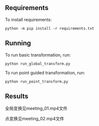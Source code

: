 ## Requirements

To install requirements:

```setup
python -m pip install -r requirements.txt
```

## Running

To run basic transformation, run:

```basic
python run_global_transform.py
```

To run point guided transformation, run:

```point
python run_point_transform.py
```

## Results

全局变换见meeting_01.mp4文件

点变换见meeting_02.mp4文件
